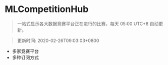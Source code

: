 # MLCompetitionHub

> 一站式显示各大数据竞赛平台正在进行的比赛，每天 05:00 UTC+8 自动更新。
  
> 更新时间: 2020-02-26T09:03:03+0800 

* 多家竞赛平台
* 多种订阅方式